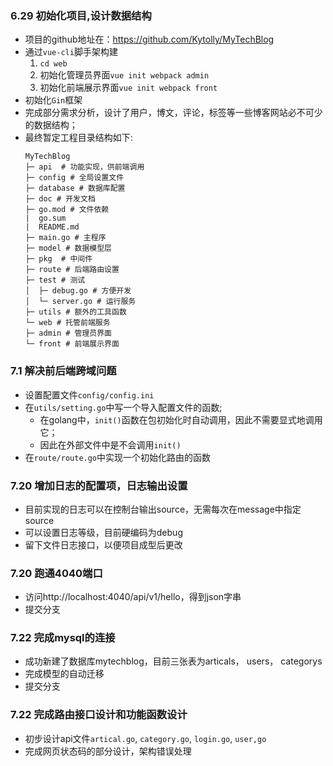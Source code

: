 ### 6.29 初始化项目,设计数据结构

* 项目的github地址在：https://github.com/Kytolly/MyTechBlog
* 通过`vue-cli`脚手架构建
    1. `cd web`
    2. 初始化管理员界面`vue init webpack admin`
    3. 初始化前端展示界面`vue init webpack front`
* 初始化`Gin`框架
* 完成部分需求分析，设计了用户，博文，评论，标签等一些博客网站必不可少的数据结构；
* 最终暂定工程目录结构如下:
    ```
    MyTechBlog
    ├─ api  # 功能实现，供前端调用
    ├─ config # 全局设置文件
    ├─ database # 数据库配置
    ├─ doc # 开发文档
    ├─ go.mod # 文件依赖
    |  go.sum
    |  README.md
    ├─ main.go # 主程序
    ├─ model # 数据模型层
    ├─ pkg  # 中间件
    ├─ route # 后端路由设置
    ├─ test # 测试
    │  ├─ debug.go # 方便开发
    │  └─ server.go # 运行服务
    ├─ utils # 额外的工具函数
    └─ web # 托管前端服务
    ├─ admin # 管理员界面
    └─ front # 前端展示界面
    ```

### 7.1 解决前后端跨域问题
* 设置配置文件`config/config.ini`
* 在`utils/setting.go`中写一个导入配置文件的函数;
  * 在golang中，`init()`函数在包初始化时自动调用，因此不需要显式地调用它；
  * 因此在外部文件中是不会调用`init()`
* 在`route/route.go`中实现一个初始化路由的函数

### 7.20 增加日志的配置项，日志输出设置
* 目前实现的日志可以在控制台输出source，无需每次在message中指定source
* 可以设置日志等级，目前硬编码为debug
* 留下文件日志接口，以便项目成型后更改

### 7.20 跑通4040端口
* 访问http://localhost:4040/api/v1/hello，得到json字串
* 提交分支

### 7.22 完成mysql的连接
* 成功新建了数据库mytechblog，目前三张表为articals， users， categorys
* 完成模型的自动迁移
* 提交分支

### 7.22 完成路由接口设计和功能函数设计
* 初步设计api文件`artical.go`, `category.go`, `login.go`, `user,go`
* 完成网页状态码的部分设计，架构错误处理
